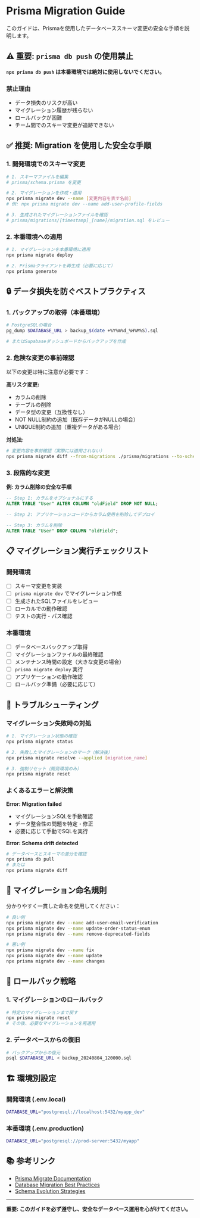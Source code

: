 # Prisma Migration Guide

このガイドは、Prismaを使用したデータベーススキーマ変更の安全な手順を説明します。

## ⚠️ 重要: `prisma db push` の使用禁止

**`npx prisma db push` は本番環境では絶対に使用しないでください。**

### 禁止理由
- データ損失のリスクが高い
- マイグレーション履歴が残らない
- ロールバックが困難
- チーム間でのスキーマ変更が追跡できない

## ✅ 推奨: Migration を使用した安全な手順

### 1. 開発環境でのスキーマ変更

```bash
# 1. スキーマファイルを編集
# prisma/schema.prisma を変更

# 2. マイグレーションを作成・適用
npx prisma migrate dev --name [変更内容を表す名前]
# 例: npx prisma migrate dev --name add-user-profile-fields

# 3. 生成されたマイグレーションファイルを確認
# prisma/migrations/[timestamp]_[name]/migration.sql をレビュー
```

### 2. 本番環境への適用

```bash
# 1. マイグレーションを本番環境に適用
npx prisma migrate deploy

# 2. Prismaクライアントを再生成（必要に応じて）
npx prisma generate
```

## 🔒 データ損失を防ぐベストプラクティス

### 1. バックアップの取得（本番環境）

```bash
# PostgreSQLの場合
pg_dump $DATABASE_URL > backup_$(date +%Y%m%d_%H%M%S).sql

# またはSupabaseダッシュボードからバックアップを作成
```

### 2. 危険な変更の事前確認

以下の変更は特に注意が必要です：

**高リスク変更:**
- カラムの削除
- テーブルの削除
- データ型の変更（互換性なし）
- NOT NULL制約の追加（既存データがNULLの場合）
- UNIQUE制約の追加（重複データがある場合）

**対処法:**
```bash
# 変更内容を事前確認（実際には適用されない）
npx prisma migrate diff --from-migrations ./prisma/migrations --to-schema-datamodel ./prisma/schema.prisma
```

### 3. 段階的な変更

**例: カラム削除の安全な手順**

```sql
-- Step 1: カラムをオプショナルにする
ALTER TABLE "User" ALTER COLUMN "oldField" DROP NOT NULL;

-- Step 2: アプリケーションコードからカラム使用を削除してデプロイ

-- Step 3: カラムを削除
ALTER TABLE "User" DROP COLUMN "oldField";
```

## 📋 マイグレーション実行チェックリスト

### 開発環境
- [ ] スキーマ変更を実装
- [ ] `prisma migrate dev` でマイグレーション作成
- [ ] 生成されたSQLファイルをレビュー
- [ ] ローカルでの動作確認
- [ ] テストの実行・パス確認

### 本番環境
- [ ] データベースバックアップ取得
- [ ] マイグレーションファイルの最終確認
- [ ] メンテナンス時間の設定（大きな変更の場合）
- [ ] `prisma migrate deploy` 実行
- [ ] アプリケーションの動作確認
- [ ] ロールバック準備（必要に応じて）

## 🚨 トラブルシューティング

### マイグレーション失敗時の対処

```bash
# 1. マイグレーション状態の確認
npx prisma migrate status

# 2. 失敗したマイグレーションのマーク（解決後）
npx prisma migrate resolve --applied [migration_name]

# 3. 強制リセット（開発環境のみ）
npx prisma migrate reset
```

### よくあるエラーと解決策

**Error: Migration failed**
- マイグレーションSQLを手動確認
- データ整合性の問題を特定・修正
- 必要に応じて手動でSQLを実行

**Error: Schema drift detected**
```bash
# データベースとスキーマの差分を確認
npx prisma db pull
# または
npx prisma migrate diff
```

## 📝 マイグレーション命名規則

分かりやすく一貫した命名を使用してください：

```bash
# 良い例
npx prisma migrate dev --name add-user-email-verification
npx prisma migrate dev --name update-order-status-enum
npx prisma migrate dev --name remove-deprecated-fields

# 悪い例
npx prisma migrate dev --name fix
npx prisma migrate dev --name update
npx prisma migrate dev --name changes
```

## 🔄 ロールバック戦略

### 1. マイグレーションのロールバック

```bash
# 特定のマイグレーションまで戻す
npx prisma migrate reset
# その後、必要なマイグレーションを再適用
```

### 2. データベースからの復旧

```bash
# バックアップからの復元
psql $DATABASE_URL < backup_20240804_120000.sql
```

## 🏗️ 環境別設定

### 開発環境 (.env.local)
```bash
DATABASE_URL="postgresql://localhost:5432/myapp_dev"
```

### 本番環境 (.env.production)
```bash
DATABASE_URL="postgresql://prod-server:5432/myapp"
```

## 📚 参考リンク

- [Prisma Migrate Documentation](https://www.prisma.io/docs/concepts/components/prisma-migrate)
- [Database Migration Best Practices](https://www.prisma.io/docs/guides/database/production-troubleshooting)
- [Schema Evolution Strategies](https://www.prisma.io/docs/guides/database/developing-with-prisma-migrate)

---

**重要: このガイドを必ず遵守し、安全なデータベース運用を心がけてください。**